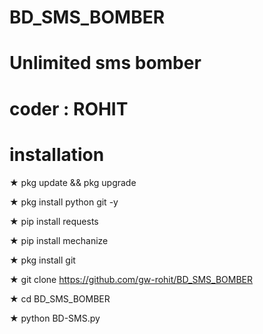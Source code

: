 
# BD_SMS_BOMBER
# Unlimited sms bomber
# coder : ROHIT

# installation 

★ pkg update && pkg upgrade 

★ pkg install python git -y

★ pip install requests

★ pip install mechanize

★ pkg install git 

★ git clone https://github.com/gw-rohit/BD_SMS_BOMBER

★ cd BD_SMS_BOMBER

★ python BD-SMS.py
